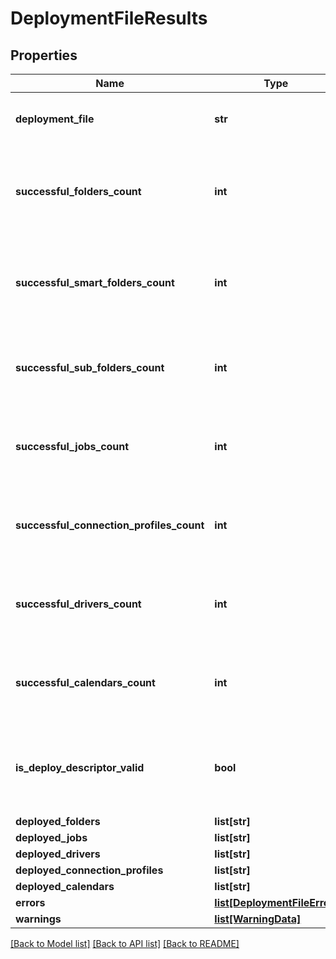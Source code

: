 # DeploymentFileResults

## Properties
Name | Type | Description | Notes
------------ | ------------- | ------------- | -------------
**deployment_file** | **str** | The name of a specific deployment file. | [optional] 
**successful_folders_count** | **int** | Determines the number of successfully deployed simple folders. | [optional] 
**successful_smart_folders_count** | **int** | Determines the number of successfully deployed smart folders. | [optional] 
**successful_sub_folders_count** | **int** | Determines the number of successfully deployed sub folders. | [optional] 
**successful_jobs_count** | **int** | Determines the number of successfully deployed sub folders. | [optional] 
**successful_connection_profiles_count** | **int** | Determines the number of successfully deployed sub folders. | [optional] 
**successful_drivers_count** | **int** | Determines the number of successfully deployed sub folders. | [optional] 
**successful_calendars_count** | **int** | Determines the number of successfully deployed sub folders. | [optional] 
**is_deploy_descriptor_valid** | **bool** | Determines if the deployment file is a valid deploy descriptor file. | [optional] 
**deployed_folders** | **list[str]** |  | [optional] 
**deployed_jobs** | **list[str]** |  | [optional] 
**deployed_drivers** | **list[str]** |  | [optional] 
**deployed_connection_profiles** | **list[str]** |  | [optional] 
**deployed_calendars** | **list[str]** |  | [optional] 
**errors** | [**list[DeploymentFileError]**](DeploymentFileError.md) |  | [optional] 
**warnings** | [**list[WarningData]**](WarningData.md) |  | [optional] 

[[Back to Model list]](../README.md#documentation-for-models) [[Back to API list]](../README.md#documentation-for-api-endpoints) [[Back to README]](../README.md)


